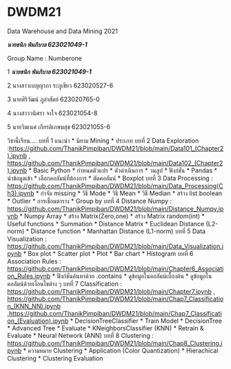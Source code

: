 # DWDM21
Data Warehouse and Data Mining 2021

***นายธนิก พิมภิบาล 623021049-1***


Group Name : Numberone

1 ***นายธนิก พิมภิบาล 623021049-1***

2 นางสาวเบญญาภา ระภูเขียว 623020527-6 

3 นายศิริวัฒน์ ภูลำสัตย์ 623020765-0

4 นางสาววนิศรา จงใจ 623021054-8

5 นายวิฆเนศ เกียรติเกษมสุข 623021055-6

วิชานี้เรียน....
    บทที่ 1 แนะนำ
        * นิยาม Mining
        * ประเภท
    บทที่ 2 Data Exploration :https://github.com/ThanikPimpiban/DWDM21/blob/main/Data101_(Chapter2).ipynb , https://github.com/ThanikPimpiban/DWDM21/blob/main/Data102_(Chapter2).ipynb
        * Basic Python 
          * กำหนดตัวแปร
          * ตัวดำเนินการ
          * วนลูป
          * ฟังก์ชัน
        * Pandas
          * นำข้อมูลเข้า
          * เลือกคอลัมน์ที่ต้องการ
          * ตัดคอลัมน์
        * Boxplot 
    บทที่ 3 Data Processing : https://github.com/ThanikPimpiban/DWDM21/blob/main/Data_Processing(Ch3).ipynb
        * กำจัด missing 
          * วิธี Mode
          * วิธี Mean
          * วิธี Median
        * สร้าง list boolean
        * Outlier
        * การเชื่อมตาราง 
        * Group by
    บทที่ 4 Distance Numpy : https://github.com/ThanikPimpiban/DWDM21/blob/main/Distance_Numpy.ipynb
        * Numpy Array
        * สร้าง Matrix(Zero,one)
        * สร้าง Matrix random(int)
        * Useful functions
        * Summation
        * Distance Matrix
        * Euclidean Distance (L2-norm)
        * Distance function
        * Manhattan Distance (L1-norm)
    บทที่ 5 Data Visualization : https://github.com/ThanikPimpiban/DWDM21/blob/main/Data_Visualization.ipynb
        * Box plot
        * Scatter plot
        * Plot
        * Bar chart
        * Histogram
    บทที่ 6 Association Rules : https://github.com/ThanikPimpiban/DWDM21/blob/main/Chapter6_Association_Rules.ipynb
        * ฟังก์ชันค้นหาด้วย .contains
        * ดูข้อมูลในคอลัมน์เบื้องต้น
        * ดูข้อมูลในคอลัมน์ด้วยเงื่อนไขต่าง ๆ 
    บทที่ 7 Classification : https://github.com/ThanikPimpiban/DWDM21/blob/main/Chapter7.ipynb , https://github.com/ThanikPimpiban/DWDM21/blob/main/Chap7_Classification_(KNN_NN).ipynb ,https://github.com/ThanikPimpiban/DWDM21/blob/main/Chap7_Classification_(Evaluation).ipynb
        * DecisionTreeClassifier
          * Train Model
          * DecisionTree
          * Advanced Tree
          * Evaluate
        * KNeighborsClassifier (KNN)
          * Retrain & Evaluate
        * Neural Network (ANN)
    บทที่ 8 Clustering : https://github.com/ThanikPimpiban/DWDM21/blob/main/Chap8_Clustering.ipynb
        * ความหมาย Clustering
        * Application (Color Quantization)
        * Hierachical Clustering
        * Clustering Evaluation
